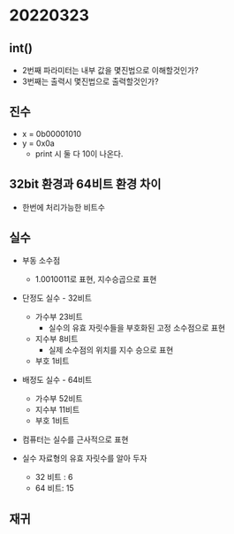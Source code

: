 # 20220323



## int()

* 2번째 파라미터는 내부 값을 몇진법으로 이해할것인가?
* 3번째는 출력시 몇진법으로 출력할것인가?



## 진수



* x = 0b00001010
* y = 0x0a
  * print 시 둘 다 10이 나온다.



## 32bit 환경과 64비트 환경 차이

* 한번에 처리가능한 비트수



## 실수

* 부동 소수점
  * 1.0010011로 표현, 지수승곱으로 표현

* 단정도 실수 - 32비트
  * 가수부 23비트
    * 실수의 유효 자릿수들을 부호화된 고정 소수점으로 표현
  * 지수부 8비트
    * 실제 소수점의 위치를 지수 승으로 표현
  * 부호 1비트
* 배정도 실수 - 64비트
  * 가수부 52비트
  * 지수부 11비트
  * 부호 1비트

* 컴퓨터는 실수를 근사적으로 표현

* 실수 자료형의 유효 자릿수를 알아 두자
  * 32 비트 : 6
  * 64 비트: 15



## 재귀

